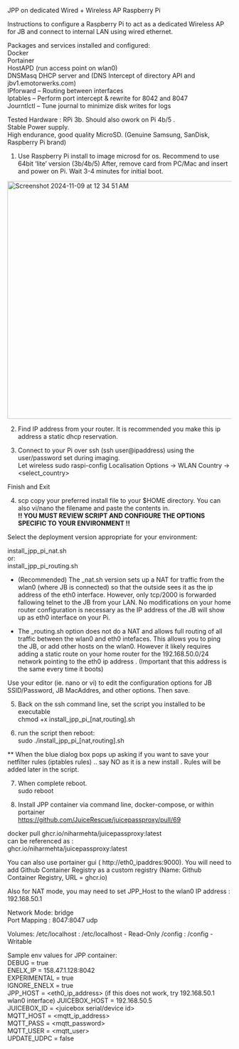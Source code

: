 JPP on dedicated Wired + Wireless AP Raspberry Pi 


Instructions to configure a Raspberry Pi to act as a dedicated Wireless AP for JB and connect to internal LAN using wired ethernet.   

Packages and services installed and configured:  
Docker  
Portainer  
HostAPD (run access point on wlan0)  
DNSMasq  DHCP server and (DNS Intercept of directory API and jbv1.emotorwerks.com)  
IPforward – Routing between interfaces  
Iptables – Perform port intercept & rewrite for 8042 and 8047  
Journtlctl – Tune journal to minimize disk writes for logs  


Tested Hardware : RPi 3b.  Should also owork on Pi 4b/5 .   
Stable Power supply.  
High endurance, good quality MicroSD.  (Genuine Samsung, SanDisk, Raspberry Pi brand)  



1)	Use Raspberry Pi install to image microsd for os.
Recommend to use 64bit ‘lite’ version (3b/4b/5) 
After, remove card from PC/Mac and insert and power on Pi. Wait 3-4 minutes for initial boot. 
<img width="535" alt="Screenshot 2024-11-09 at 12 34 51 AM" src="https://github.com/user-attachments/assets/21ddee12-b4f2-4b69-8076-72f3e6b4a9f5">




 


2)	Find IP address from your router. It is recommended you make this ip address a static dhcp reservation. 

3)	Connect to your Pi over ssh (ssh user@ipaddress) using the user/password set during imaging.  
Let wireless 
sudo raspi-config
Localisation Options -> WLAN Country -> <select_country>

Finish and Exit



4)	scp copy your preferred install file to your $HOME directory. You can also vi/nano the filename and paste the contents in.  
**!! YOU MUST REVIEW SCRIPT AND CONFIGURE THE OPTIONS SPECIFIC TO YOUR ENVIRONMENT  !!**  

Select the deployment version appropriate for your environment: 

install_jpp_pi_nat.sh  
or:  
install_jpp_pi_routing.sh  

* (Recommended) The _nat.sh version sets up a NAT for traffic from the wlan0 (where JB is connected) so that the outside sees it as the ip address of the eth0 interface.  However, only tcp/2000 is forwarded fallowing telnet to the JB from your LAN. No modifications on your home router configuration is necessary as the IP address of the JB will show up as eth0 interface on your Pi. 
  
* The _routing.sh option does not do a NAT and allows full routing of all traffic between the wlan0 and eth0 intefaces. This allows you to ping the JB, or add other hosts on the wlan0. However it likely requires adding a static route on your home router for the 192.168.50.0/24 network pointing to the eth0 ip address . (Important that this address is the same every time it boots)  

Use your editor (ie. nano or vi)  to edit the configuration options for JB SSID/Password, JB MacAddres, and other options. Then save. 



5)	Back on the ssh command line, set the script you installed  to be executable  
chmod +x install_jpp_pi_[nat,routing].sh  


6)	run the script then reboot:  
sudo ./install_jpp_pi_[nat,routing].sh  

** When the blue dialog box pops up asking if you want to save your netfilter rules (iptables rules) .. say NO as it is a new install . Rules will be added later in the script.  


7)	When complete reboot.  
sudo reboot  


8)	Install JPP container via command line, docker-compose, or within portainer  
https://github.com/JuiceRescue/juicepassproxy/pull/69  

docker pull ghcr.io/niharmehta/juicepassproxy:latest  
can be referenced as :  
ghcr.io/niharmehta/juicepassproxy:latest  

You can also use portainer gui ( http://eth0_ipaddres:9000). You will need to add Github Container Registry as a custom registry  (Name: Github Container Registry, URL = ghcr.io)   


Also for NAT mode, you may need to set JPP_Host to the wlan0 IP address : 192.168.50.1   

Network Mode: bridge  
Port Mapping : 8047:8047 udp

Volumes:
/etc/localhost : /etc/localhost - Read-Only
/config : /config - Writable

Sample env values for JPP container:  
DEBUG = true  
ENELX_IP = 158.47.1.128:8042  
EXPERIMENTAL = true  
IGNORE_ENELX = true  
JPP_HOST = <eth0_ip_address>   (if this does not work, try 192.168.50.1 wlan0 interface) 
JUICEBOX_HOST = 192.168.50.5  
JUICEBOX_ID = <juicebox serial/device id>   
MQTT_HOST = <mqtt_ip_address>  
MQTT_PASS = <mqtt_password>  
MQTT_USER = <mqtt_user>  
UPDATE_UDPC = false  


